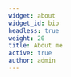 ```yaml
---
widget: about
widget_id: bio
headless: true
weight: 20
title: About me
active: true
author: admin
---
```

